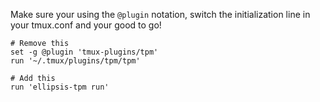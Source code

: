 Make sure your using the `@plugin` notation, switch the initialization line in
your tmux.conf and your good to go!

```
# Remove this
set -g @plugin 'tmux-plugins/tpm'
run '~/.tmux/plugins/tpm/tpm'

# Add this
run 'ellipsis-tpm run'
```

